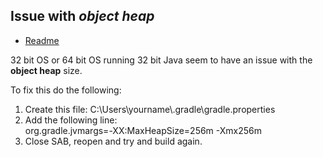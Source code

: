 ## Issue with *object heap* <a id="h2-5"></a>

- [Readme](README.md)

32 bit OS or 64 bit OS running 32 bit Java seem to have an issue with the **object heap** size. 

To fix this do the following:

1. Create this file: C:\\Users\\yourname\\.gradle\\gradle.properties
2. Add the following line:<br />
  org.gradle.jvmargs=-XX\:MaxHeapSize\=256m -Xmx256m
3. Close SAB, reopen and try and build again.